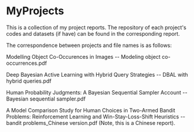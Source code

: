 # MyProjects
This is a collection of my project reports. The repository of each project's codes and datasets (if have) can be found in the corresponding report. 

The correspondence between projects and file names is as follows:

Modelling Object Co-Occurences in Images -- Modeling object co-occurrences.pdf

Deep Bayesian Active Learning with Hybrid Query Strategies -- DBAL with hybrid queries.pdf

Human Probability Judgments: A Bayesian Sequential Sampler Account -- Bayesian sequential sampler.pdf

A Model Comparison Study for Human Choices in Two-Armed Bandit Problems: Reinforcement Learning and Win-Stay-Loss-Shift Heuristics -- bandit problems_Chinese version.pdf (Note, this is a Chinese report).

